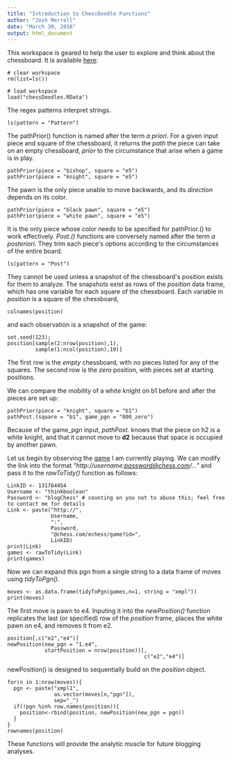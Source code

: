 ```yaml
---
title: "Introduction to ChessDoodle Functions"
author: "Josh Merrell"
date: "March 30, 2016"
output: html_document
---
```


This workspace is geared to help the user to explore and think about the chessboard. It is available [here](https://github.com/brantmerrell/chessdoodles/blob/master/chessDoodles.RData):

```{r}
# clear workspace
rm(list=ls())

# load workspace
load("chessDoodles.RData")
```

The regex patterns interpret strings. 

```{r}
ls(pattern = "Pattern")
```

The pathPrior() function is named after the term *a priori*. For a given input piece and square of the chessboard, it returns the *path* the piece can take on an empty chessboard, *prior* to the circumstance that arise when a game is in play.

```{r}
pathPrior(piece = "bishop", square = "e5")
pathPrior(piece = "knight", square = "e5")
```

The pawn is the only piece unable to move backwards, and its *direction* depends on its color.

```{r}
pathPrior(piece = "black pawn", square = "e5")
pathPrior(piece = "white pawn", square = "e5")
```

It is the only piece whose color needs to be specified for pathPrior.() to work effectively. *Post.()* functions are conversely named after the term *a posteriori*. They trim each piece's options according to the circumstances of the entire board. 

```{r}
ls(pattern = "Post")
```

They cannot be used unless a snapshot of the chessboard's position exists for them to analyze. The snapshots exist as rows of the *position* data frame, which has one variable for each square of the chessboard. Each variable in *position* is a square of the chessboard,

```{r}
colnames(position)
```

and each observation is a snapshot of the game:

```{r}
set.seed(123); 
position[sample(2:nrow(position),1), 
         sample(1:ncol(position),10)]
```

The first row is the *empty* chessboard, with no pieces listed for any of the squares. The second row is the *zero* position, with pieces set at starting positions.  

We can compare the mobility of a white knight on b1 before and after the pieces are set up:

```{r}
pathPrior(piece = "knight", square = "b1")
pathPost.(square = "b1", game_pgn = "000_zero")
```

Because of the game_pgn input, *pathPost.* knows that the piece on h2 is a white knight, and that it cannot move to **d2** because that space is occupied by another pawn.

Let us begin by observing the [game](https://www.chess.com/echess/game?id=131764454) I am currently playing. We can modify the link into the format *"http://username:password@chess.com/..."* and pass it to the *rawToTidy()* function as follows:

```{r}
LinkID <- 131764454
Username <- "thinkboolean"
Password <- "blogChess" # counting on you not to abuse this; feel free to contact me for details
Link <- paste("http://",
              Username,
              ":",
              Password,
              "@chess.com/echess/game?id=",
              LinkID)
print(Link)
games <- rawToTidy(Link)
print(games)
```

Now we can expand this pgn from a single string to a data frame of moves using *tidyToPgn()*.

```{r}
moves <- as.data.frame(tidyToPgn(games,n=1, string = "xmpl"))
print(moves)
```

The first move is pawn to e4. Inputing it into the *newPosition()* function replicates the last (or specified) row of the *position* frame, places the white pawn on e4, and removes it from e2.

```{r}
position[,c("e2","e4")]
newPosition(new_pgn = "1.e4", 
            startPosition = nrow(position))[,
                                            c("e2","e4")]
```

newPosition() is designed to sequentially build on the *position* object. 

```{r}
for(n in 1:nrow(moves)){
  pgn <- paste("xmpl1",
               as.vector(moves[n,"pgn"]),
               sep="_")
  if(!pgn %in% row.names(position)){
    position<-rbind(position, newPosition(new_pgn = pgn))
  }
}
rownames(position)
```

These functions will provide the analytic muscle for future blogging analyses. 